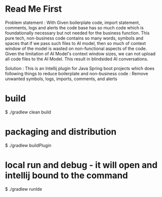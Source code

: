 # Read Me First
Problem statement : With Given boilerplate code, import statement, comments, logs and alerts
the code base has so much code which is foundationally necessary but not needed for the business function.
This pure tech, non-business code  contains so many words, symbols and spaces that if we pass such files to AI model,
then so much of context window of the model is wasted on non-functional aspects of the code. Given the limitation
of AI Model's context window sizes, we can not upload all code files to the AI Model. This result in blindsided
AI conversations.

Solution : This is an Intellij plugin for Java Spring boot projects which does following things to reduce boilerplate
and non-business code : Remove unwanted symbols, logs, imports, comments, and alerts

# build
$ ./gradlew clean build

# packaging and distribution
$ ./gradlew buildPlugin

# local run and debug - it will open and intellij bound to the command
$ ./gradlew runIde
